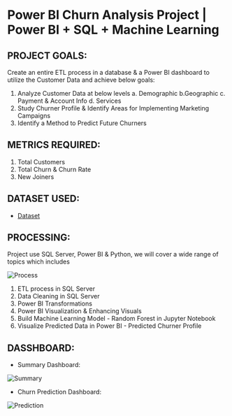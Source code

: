 # Power BI Churn Analysis Project | Power BI + SQL + Machine Learning
## PROJECT GOALS:
Create an entire ETL process in a database & a Power BI dashboard to utilize the Customer Data and achieve below goals:
1. Analyze Customer Data at below levels
  a. Demographic
  b.Geographic
  c. Payment & Account Info
  d. Services
2. Study Churner Profile & Identify Areas for Implementing Marketing Campaigns
3. Identify a Method to Predict Future Churners
## METRICS REQUIRED:
1. Total Customers
2. Total Churn & Churn Rate
3. New Joiners

## DATASET USED:
- <a href= "https://github.com/TrieuTuanVi/Churn_Analysis/commit/6e097e3d31e4cb1d1d0d32e1dba5649e6f9108e8">Dataset</a>

## PROCESSING: 
Project use SQL Server, Power BI & Python, we will cover a wide range of topics which includes

![Process](https://github.com/user-attachments/assets/7468565f-9c94-4ff6-bcf2-a8203f99ec4a)

1. ETL process in SQL Server
2. Data Cleaning in SQL Server
3. Power BI Transformations
4. Power BI Visualization & Enhancing Visuals
5. Build Machine Learning Model - Random Forest in Jupyter Notebook
6. Visualize Predicted Data in Power BI - Predicted Churner Profile

## DASSHBOARD:

* Summary Dashboard:
  
![Summary](https://github.com/user-attachments/assets/416ec549-f1fa-44e0-9794-d572fb1420af)

* Churn Prediction Dashboard:

![Prediction](https://github.com/user-attachments/assets/2f2ffaaa-ecaf-43cb-951d-2241091a65f8)

